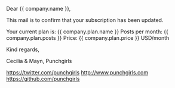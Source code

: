Dear {{ company.name }},

This mail is to confirm that your subscription has been updated.

Your current plan is: {{ company.plan.name }}
Posts per month: {{ company.plan.posts }}
Price: {{ company.plan.price }} USD/month

Kind regards,

Cecilia & Mayn,
Punchgirls

https://twitter.com/punchgirls
http://www.punchgirls.com
https://github.com/punchgirls
